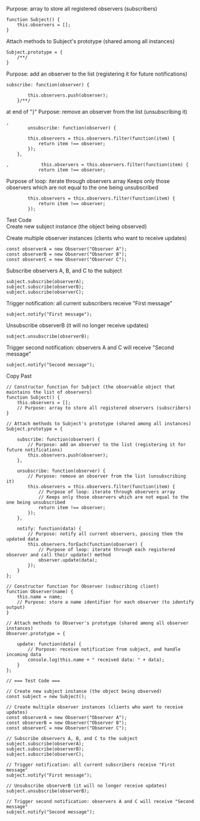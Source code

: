 Purpose: array to store all registered observers (subscribers)
```
function Subject() {
    this.observers = []; 
}
```
Attach methods to Subject's prototype (shared among all instances)
```
Subject.prototype = {
    /**/
}
```
Purpose: add an observer to the list (registering it for future notifications)
```
subscribe: function(observer) {
        
        this.observers.push(observer);
    }/**/
```
at end of "}"
Purpose: remove an observer from the list (unsubscribing it)
```
,
        unsubscribe: function(observer) {
        
        this.observers = this.observers.filter(function(item) {
            return item !== observer;
        });
    },
```

``` 
,            this.observers = this.observers.filter(function(item) {
            return item !== observer;

```
Purpose of loop: iterate through observers array
Keeps only those observers which are not equal to the one being unsubscribed
```
        this.observers = this.observers.filter(function(item) {
            return item !== observer;
        });
```


Test Code<br/>
Create new subject instance (the object being observed)



Create multiple observer instances (clients who want to receive updates)
```
const observerA = new Observer("Observer A");
const observerB = new Observer("Observer B");
const observerC = new Observer("Observer C");
```

Subscribe observers A, B, and C to the subject
```
subject.subscribe(observerA);
subject.subscribe(observerB);
subject.subscribe(observerC);
```

Trigger notification: all current subscribers receive "First message"
```
subject.notify("First message");
```


Unsubscribe observerB (it will no longer receive updates)
```
subject.unsubscribe(observerB);
```


Trigger second notification: observers A and C will receive "Second message"
```
subject.notify("Second message");
```

Copy Past
```
// Constructor function for Subject (the observable object that maintains the list of observers)
function Subject() {
    this.observers = []; 
    // Purpose: array to store all registered observers (subscribers)
}

// Attach methods to Subject's prototype (shared among all instances)
Subject.prototype = {

    subscribe: function(observer) {
        // Purpose: add an observer to the list (registering it for future notifications)
        this.observers.push(observer);
    },

    unsubscribe: function(observer) {
        // Purpose: remove an observer from the list (unsubscribing it)
        this.observers = this.observers.filter(function(item) {
            // Purpose of loop: iterate through observers array
            // Keeps only those observers which are not equal to the one being unsubscribed
            return item !== observer;
        });
    },

    notify: function(data) {
        // Purpose: notify all current observers, passing them the updated data
        this.observers.forEach(function(observer) {
            // Purpose of loop: iterate through each registered observer and call their update() method
            observer.update(data);
        });
    }
};

// Constructor function for Observer (subscribing client)
function Observer(name) {
    this.name = name; 
    // Purpose: store a name identifier for each observer (to identify output)
}

// Attach methods to Observer's prototype (shared among all observer instances)
Observer.prototype = {

    update: function(data) {
        // Purpose: receive notification from subject, and handle incoming data
        console.log(this.name + " received data: " + data);
    }
};

// === Test Code ===

// Create new subject instance (the object being observed)
const subject = new Subject();

// Create multiple observer instances (clients who want to receive updates)
const observerA = new Observer("Observer A");
const observerB = new Observer("Observer B");
const observerC = new Observer("Observer C");

// Subscribe observers A, B, and C to the subject
subject.subscribe(observerA);
subject.subscribe(observerB);
subject.subscribe(observerC);

// Trigger notification: all current subscribers receive "First message"
subject.notify("First message");

// Unsubscribe observerB (it will no longer receive updates)
subject.unsubscribe(observerB);

// Trigger second notification: observers A and C will receive "Second message"
subject.notify("Second message");

```
